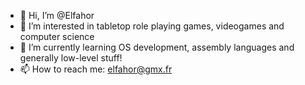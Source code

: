 - 👋 Hi, I’m @Elfahor
- 👀 I’m interested in tabletop role playing games, videogames and computer science
- 🌱 I’m currently learning OS development, assembly languages and generally low-level stuff!
- 📫 How to reach me: elfahor@gmx.fr

<!---
Elfahor/Elfahor is a ✨ special ✨ repository because its `README.md` (this file) appears on your GitHub profile.
You can click the Preview link to take a look at your changes.
--->
